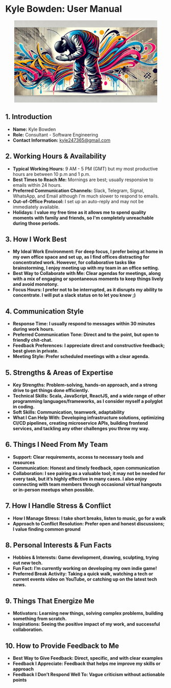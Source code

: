 <h1>Kyle Bowden: User Manual</h1>

<div align="center">
    <img src="images/introduction.webp" alt="Introduction" height="256">
</div>

<h2>1. Introduction</h2>
<div class="contact-info">
    <ul>
        <li><strong>Name:</strong> Kyle Bowden</li>
        <li><strong>Role:</strong> Consultant - Software Engineering</li>
        <li><strong>Contact Information:</strong> <a href="mailto:kyle247365@gmail.com">kyle247365@gmail.com</a></li>
    </ul>
</div>

<h2>2. Working Hours & Availability</h2>
<ul>
    <li><strong>Typical Working Hours:</strong> 9 AM - 5 PM (GMT) but my most productive hours are between 10 p.m and 1 p.m. </li>
    <li><strong>Best Times to Reach Me:</strong> Mornings are best; usually responsive to emails within 24 hours.</li>
    <li><strong>Preferred Communication Channels:</strong> Slack, Telegram, Signal, WhatsApp, and Email although I'm much slower to respond to emails.</li>
    <li><strong>Out-of-Office Protocol:</strong> I set up an auto-reply and may not be immediately available.</li>
    <li><strong>Holidays:<strong> I value my free time as it allows me to spend quality moments with family and friends, so I'm completely unreachable during those periods.</li>
</ul>

<h2>3. How I Work Best</h2>
<ul>
    <li><strong>My Ideal Work Environment:</strong> For deep focus, I prefer being at home in my own office space and set up, as I find offices distracting for concentrated work. However, for collaborative tasks like brainstorming, I enjoy meeting up with my team in an office setting.</li>
    <li><strong>Best Way to Collaborate with Me:</strong> Clear agendas for meetings, along with a mix of engaging or spontaneous moments to keep things lively and avoid monotony.</li>
    <li><strong>Focus Hours:</strong> I prefer not to be interrupted, as it disrupts my ability to concentrate. I will put a slack status on to let you know ;)</li>
</ul>

<h2>4. Communication Style</h2>
<ul>
    <li><strong>Response Time:</strong> I usually respond to messages within 30 minutes during work hours.</li>
    <li><strong>Preferred Communication Tone:</strong> Direct and to the point, but open to friendly chit-chat.</li>
    <li><strong>Feedback Preferences:</strong> I appreciate direct and constructive feedback; best given in private.</li>
    <li><strong>Meeting Style:</strong> Prefer scheduled meetings with a clear agenda.</li>
</ul>

<h2>5. Strengths & Areas of Expertise</h2>
<ul>
    <li><strong>Key Strengths:</strong> Problem-solving, hands-on approach, and a strong drive to get things done efficiently.</li>
    <li><strong>Technical Skills:</strong> Scala, JavaScript, ReactJS, and a wide range of other programming languages/frameworks, as I consider myself a polyglot in coding.</li>
    <li><strong>Soft Skills:</strong> Communication, teamwork, adaptability</li>
    <li><strong>What I Can Help With:</strong> Developing infrastructure solutions, optimizing CI/CD pipelines, creating microservice APIs, building frontend services, and tackling any other challenges you throw my way.</li>
</ul>

<h2>6. Things I Need From My Team</h2>
<ul>
    <li><strong>Support:</strong> Clear requirements, access to necessary tools and resources</li>
    <li><strong>Communication:</strong> Honest and timely feedback, open communication</li>
    <li><strong>Collaboration:</strong> I see pairing as a valuable tool; it may not be needed for every task, but it’s highly effective in many cases. I also enjoy connecting with team members through occasional virtual hangouts or in-person meetups when possible.</li>
</ul>

<h2>7. How I Handle Stress & Conflict</h2>
<ul>
    <li><strong>How I Manage Stress:</strong> I take short breaks, listen to music, go for a walk</li>
    <li><strong>Approach to Conflict Resolution:</strong> Prefer open and honest discussions; I value finding common ground</li>
</ul>

<h2>8. Personal Interests & Fun Facts</h2>
<ul>
    <li><strong>Hobbies & Interests:</strong> Game development, drawing, sculpting, trying out new tech.</li>
    <li><strong>Fun Fact:</strong> I’m currently working on developing my own indie game!</li>
    <li><strong>Preferred Break Activity:</strong> Taking a quick walk, watching a tech or current events video on YouTube, or catching up on the latest tech news.</li>
</ul>

<h2>9. Things That Energize Me</h2>
<ul>
    <li><strong>Motivators:</strong> Learning new things, solving complex problems, building something from scratch.</li>
    <li><strong>Inspirations:</strong> Seeing the positive impact of my work, and successful collaboration.</li>
</ul>

<h2>10. How to Provide Feedback to Me</h2>
<ul>
    <li><strong>Best Way to Give Feedback:</strong> Direct, specific, and with clear examples</li>
    <li><strong>Feedback I Appreciate:</strong> Feedback that helps me improve my skills or approach</li>
    <li><strong>Feedback I Don’t Respond Well To:</strong> Vague criticism without actionable points</li>
</ul>
<!--
**kyle-bowden/kyle-bowden** is a ✨ _special_ ✨ repository because its `README.md` (this file) appears on your GitHub profile.

Here are some ideas to get you started:

- 🔭 I’m currently working on ...
- 🌱 I’m currently learning ...
- 👯 I’m looking to collaborate on ...
- 🤔 I’m looking for help with ...
- 💬 Ask me about ...
- 📫 How to reach me: ...
- 😄 Pronouns: ...
- ⚡ Fun fact: ...
-->
